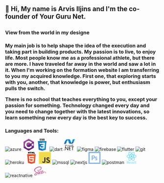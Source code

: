 <h2>👋 Hi, My name is Arvis Iljins and I'm the co-founder of Your Guru Net.<h2>
<h3>View from the world in my designe<h3>

 My main job is to help shape the idea of the execution and taking part in building products. My passion is to live, to enjoy life. Most people know me as a professional athlete, but there are more. I have traveled far away in the world and saw a lot in it. When I'm working on the formation website I am transferring to you my acquired knowledge. First one, that exploring starts with you, another, that knowledge is power, but enthusiasm pulls the switch.

There is no school that teaches everything to you, except your passion for something. Technology changed every day and you need to change together with the latest innovations, so learn something new every day is the best key to success.

 <h3 align="left">Languages and Tools:</h3>
<p align="left"> <a target="_blank"> <img src="https://www.vectorlogo.zone/logos/microsoft_azure/microsoft_azure-icon.svg" alt="azure" width="40" height="40"/> </a> <a  target="_blank"> <img src="https://raw.githubusercontent.com/devicons/devicon/master/icons/csharp/csharp-original.svg" alt="csharp" width="40" height="40"/> </a> <a target="_blank"> <img src="https://raw.githubusercontent.com/devicons/devicon/master/icons/css3/css3-original-wordmark.svg" alt="css3" width="40" height="40"/> </a> <a  target="_blank"> <img src="https://www.vectorlogo.zone/logos/dartlang/dartlang-icon.svg" alt="dart" width="40" height="40"/> </a> <a  target="_blank"> <img src="https://raw.githubusercontent.com/devicons/devicon/master/icons/dot-net/dot-net-original-wordmark.svg" alt="dotnet" width="40" height="40"/> </a> <a  target="_blank"> <img src="https://www.vectorlogo.zone/logos/figma/figma-icon.svg" alt="figma" width="40" height="40"/> </a> <a  target="_blank"> <img src="https://www.vectorlogo.zone/logos/firebase/firebase-icon.svg" alt="firebase" width="40" height="40"/> </a> <a  target="_blank"> <img src="https://www.vectorlogo.zone/logos/flutterio/flutterio-icon.svg" alt="flutter" width="40" height="40"/> </a> <a  target="_blank"> <img src="https://www.vectorlogo.zone/logos/git-scm/git-scm-icon.svg" alt="git" width="40" height="40"/> </a> <a  target="_blank"> <img src="https://www.vectorlogo.zone/logos/heroku/heroku-icon.svg" alt="heroku" width="40" height="40"/> </a> <a  target="_blank"> <img src="https://raw.githubusercontent.com/devicons/devicon/master/icons/html5/html5-original-wordmark.svg" alt="html5" width="40" height="40"/> </a> <a target="_blank"> <img src="https://raw.githubusercontent.com/devicons/devicon/master/icons/javascript/javascript-original.svg" alt="javascript" width="40" height="40"/> </a> <a  target="_blank"> <img src="https://www.svgrepo.com/show/303229/microsoft-sql-server-logo.svg" alt="mssql" width="40" height="40"/> </a> <a  target="_blank"> <img src="https://cdn.worldvectorlogo.com/logos/nextjs-3.svg" alt="nextjs" width="40" height="40"/> </a> <a  target="_blank"> <img src="https://raw.githubusercontent.com/devicons/devicon/master/icons/photoshop/photoshop-line.svg" alt="photoshop" width="40" height="40"/> </a> <a target="_blank"> <img src="https://www.vectorlogo.zone/logos/getpostman/getpostman-icon.svg" alt="postman" width="40" height="40"/> </a> <a target="_blank"> <img src="https://raw.githubusercontent.com/devicons/devicon/master/icons/react/react-original-wordmark.svg" alt="react" width="40" height="40"/> </a> <a  target="_blank"> <img src="https://reactnative.dev/img/header_logo.svg" alt="reactnative" width="40" height="40"/> </a> <a target="_blank"> <img src="https://raw.githubusercontent.com/devicons/devicon/master/icons/sass/sass-original.svg" alt="sass" width="40" height="40"/> </a> </p>
